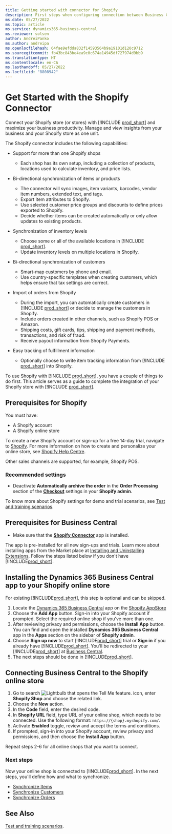 ```yaml
---
title: Getting started with connector for Shopify
description: First steps when configuring connection between Business Central and Shopify
ms.date: 05/27/2022
ms.topic: article
ms.service: dynamics365-business-central
ms.reviewer: solsen
author: AndreiPanko
ms.author: andreipa
ms.openlocfilehash: 64fae9efdda832f14593564b9a19101d120c9712
ms.sourcegitcommit: fb43bc843be4ea9c0c674a14945df727974d9bb9
ms.translationtype: HT
ms.contentlocale: en-CA
ms.lasthandoff: 05/27/2022
ms.locfileid: "8808942"
---
```

# <a name="get-started-with-the-shopify-connector"></a>Get Started with the Shopify Connector

Connect your Shopify store (or stores) with [!INCLUDE [prod_short](../includes/prod_short.md)] and maximize your business productivity. Manage and view insights from your business and your Shopify store as one unit. 

The Shopify connector includes the following capabilities:

- Support for more than one Shopify shops  

  - Each shop has its own setup, including a collection of products, locations used to calculate inventory, and price lists.  
- Bi-directional synchronization of items or products  

  - The connector will sync images, item variants, barcodes, vendor item numbers, extended text, and tags.  
  - Export item attributes to Shopify.  
  - Use selected customer price groups and discounts to define prices exported to Shopify.  
  - Decide whether items can be created automatically or only allow updates to existing products.  
- Synchronization of inventory levels  

  - Choose some or all of the available locations in [!INCLUDE [prod_short](../includes/prod_short.md)].  
  - Update inventory levels on multiple locations in Shopify.  
- Bi-directional synchronization of customers  

  - Smart-map customers by phone and email.  
  - Use country-specific templates when creating customers, which helps ensure that tax settings are correct.  
- Import of orders from Shopify  

  - During the import, you can automatically create customers in [!INCLUDE [prod_short](../includes/prod_short.md)] or decide to manage the customers in Shopify.  
  - Include orders created in other channels, such as Shopify POS or Amazon.  
  - Shipping costs, gift cards, tips, shipping and payment methods, transactions, and risk of fraud.  
  - Receive payout information from Shopify Payments.  
- Easy tracking of fulfillment information  

  - Optionally choose to write item tracking information from [!INCLUDE [prod_short](../includes/prod_short.md)] into Shopify.  

To use Shopify with [!INCLUDE [prod_short](../includes/prod_short.md)], you have a couple of things to do first. This article serves as a guide to complete the integration of your Shopify store with [!INCLUDE [prod_short](../includes/prod_short.md)].

## <a name="prerequisites-for-shopify"></a>Prerequisites for Shopify

You must have:

- A Shopify account
- A Shopify online store

To create a new Shopify account or sign-up for a free 14-day trial, navigate to [Shopify](https://www.shopify.com/). For more information on how to create and personalize your online store, see [Shopify Help Centre](https://help.shopify.com/).
  
Other sales channels are supported, for example, Shopify POS.

### <a name="recommended-settings"></a>Recommended settings

- Deactivate **Automatically archive the order** in the **Order Processing** section of the [**Checkout**](https://www.shopify.com/admin/settings/checkout) settings in your **Shopify admin**.

To know more about Shopify settings for demo and trial scenarios, see [Test and training scenarios](/dynamics365/business-central/dev-itpro/administration/admin-shopify-connector#preparation).

## <a name="prerequisites-for-business-central"></a>Prerequisites for Business Central

- Make sure that the **[Shopify Connector](https://go.microsoft.com/fwlink/?linkid=2196238)** app is installed.

The app is pre-installed for all new sign-ups and trials. Learn more about installing apps from the Market place at [Installing and Uninstalling Extensions](../ui-extensions-install-uninstall.md#install). Follow the steps listed below if you don't have [!INCLUDE[prod_short](../includes/prod_short.md)].

## <a name="installing-the-dynamics-365-business-central-app-to-your-shopify-online-store"></a>Installing the **Dynamics 365 Business Central** app to your Shopify online store

For existing [!INCLUDE[prod_short](../includes/prod_short.md)], this step is optional and can be skipped.

1. Locate the [Dynamics 365 Business Central](https://apps.shopify.com/dynamics-365-business-central) app on the [Shopify AppStore](https://apps.shopify.com/)
2. Choose the **Add App** button. Sign-in into your Shopify account if prompted. Select the required online shop if you've more than one.
3. After reviewing privacy and permissions, choose the **Install App** button.
  You can find and open the installed **Dynamics 365 Business Central** app in the **Apps** section on the sidebar of **Shopify admin**.
4. Choose **Sign up now** to start [!INCLUDE[prod_short](../includes/prod_short.md)] trial or **Sign in** if you already have [!INCLUDE[prod_short](../includes/prod_short.md)]. You'll be redirected to your [!INCLUDE[prod_short](../includes/prod_short.md)] at [Business Central](https://businesscentral.dynamics.com).
5. The next steps should be done in [!INCLUDE[prod_short](../includes/prod_short.md)].

## <a name="connecting-business-central-to-the-shopify-online-store"></a>Connecting Business Central to the Shopify online store

1. Go to search ![Lightbulb that opens the Tell Me feature.](../media/ui-search/search_small.png "Tell me what you want to do") icon, enter **Shopify Shop** and choose the related link.
2. Choose the **New** action.  
3. In the **Code** field, enter the desired code.  
4. In **Shopify URL** field, type URL of your online shop, which needs to be connected. Use the following format: `https://{shop}.myshopify.com/`.
5. Activate **Enabled** toggle, review and accept the terms and conditions.
6. If prompted, sign-in into your Shopify account, review privacy and permissions, and then choose the **Install App** button.

Repeat steps 2-6 for all online shops that you want to connect.

### <a name="next-steps"></a>Next steps

Now your online shop is connected to [!INCLUDE[prod_short](../includes/prod_short.md)]. In the next steps, you'll define how and what to synchronize.

- [Synchronize Items](synchronize-items.md)
- [Synchronize Customers](synchronize-customers.md)
- [Synchronize Orders](synchronize-orders.md)

## <a name="see-also"></a>See Also

[Test and training scenarios](/dynamics365/business-central/dev-itpro/administration/admin-shopify-connector).

